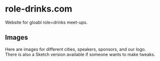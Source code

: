 # role-drinks.com
Website for gloabl role=drinks meet-ups.

## Images
Here are images for different cities, speakers, sponsors, and our logo. There is also a Sketch version available if someone wants to make tweaks.
